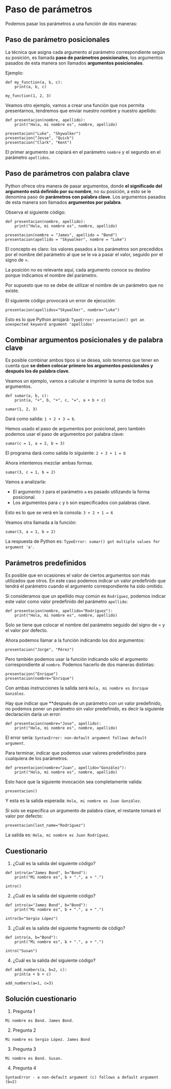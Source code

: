 # Paso de parámetros

Podemos pasar los parámetros a una función de dos maneras:

## Paso de parámetro posicionales

La técnica que asigna cada argumento al parámetro correspondiente según su posición, es llamada **paso de parámetros posicionales**, los argumentos pasados de esta manera son llamados **argumentos posicionales**.

Ejemplo:

```
def my_function(a, b, c):
    print(a, b, c)

my_function(1, 2, 3)
```

Veamos otro ejemplo, vamos a crear una función que nos permita presentarnos, tendremos que enviar nuestro nombre y nuestro apellido:

```
def presentacion(nombre, apellido):
    print("Hola, mi nombre es", nombre, apellido)

presentacion("Luke", "Skywalker")
presentacion("Jesse", "Quick")
presentacion("Clark", "Kent")
```

El primer argumento se copiará en el parámetro `nombre` y el segundo en el parámetro `apellidos`.

## Paso de parámetros con palabra clave

Python ofrece otra manera de pasar argumentos, donde **el significado del argumento está definido por su nombre**, no su posición, a esto se le denomina paso de **parámetros con palabra clave**. Los argumentos pasados de esta manera son llamados **argumentos por palabra**.

Observa el siguiente código:

```
def presentacion(nombre, apellido):
    print("Hola, mi nombre es", nombre, apellido)

presentacion(nombre = "James", apellido = "Bond")
presentacion(apellido = "Skywalker", nombre = "Luke")
```

El concepto es claro: los valores pasados a los parámetros son precedidos por el nombre del parámetro al que se le va a pasar el valor, seguido por el signo de =.

La posición no es relevante aquí, cada argumento conoce su destino porque indicamos el nombre del parámetro.


Por supuesto que no se debe de utilizar el nombre de un parámetro que no existe.

El siguiente código provocará un error de ejecución:

```
presentacion(apellidos="Skywalker", nombre="Luke")
```

Esto es lo que Python arrojará: `TypeError: presentacion() got an unexpected keyword argument 'apellidos'`

## Combinar argumentos posicionales y de palabra clave

Es posible combinar ambos tipos si se desea, solo tenemos que tener en cuenta que **se deben colocar primero los argumentos posicionales y después los de palabra clave**.

Veamos un ejemplo, vamos a calcular e imprimir la suma de todos sus argumentos.

```
def sumar(a, b, c):
    print(a, "+", b, "+", c, "=", a + b + c)

sumar(1, 2, 3)
```

Dará como salida: `1 + 2 + 3 = 6`.

Hemos usado el paso de argumentos por posicional, pero también podemos usar el paso de argumentos por palabra clave:

```
sumar(c = 1, a = 2, b = 3)
```

El programa dará como salida lo siguiente: `2 + 3 + 1 = 6`

Ahora intentemos mezclar ambas formas.

```
sumar(3, c = 1, b = 2)
```

Vamos a analizarla:

* El argumento `3` para el parámetro `a` es pasado utilizando la forma posicional.
* Los argumentos para `c` y `b` son especificados con palabras clave.

Esto es lo que se verá en la consola: `3 + 2 + 1 = 6`

Veamos otra llamada a la función:

```
sumar(3, a = 1, b = 2)
```

La respuesta de Python es: `TypeError: sumar() got multiple values for argument 'a'`.

## Parámetros predefinidos

Es posible que en ocasiones el valor de ciertos argumentos son más utilizados que otros. En este caso podemos indicar un valor predefinido que tendrá el parámetro cuando el argumento correspondiente ha sido omitido.

Si consideramos que un apellido muy común es `Rodríguez`, podemos indicar este valor como valor predefinido del parámetro `apellido`:

```
def presentacion(nombre, apellido="Rodríguez"):
    print("Hola, mi nombre es", nombre, apellido)
```

Solo se tiene que colocar el nombre del parámetro seguido del signo de = y el valor por defecto.

Ahora podemos llamar a la función indicando los dos argumentos:
```
presentacion("Jorge", "Pérez")
```

Pero también podemos usar la función indicando sólo el argumento correspondiente al `nombre`. Podemos hacerlo de dos maneras distintas:

```
presentacion("Enrique")
presentacion(nombre="Enrique")
```

Con ambas instrucciones la salida será `Hola, mi nombre es Enrique González`.

Hay que indicar que **después de un parámetro con un valor predefinido, no podemos poner un parámetro sin valor predefinido, es decir la siguiente declaración daría un error:

```
def presentacion(nombre="Jose", apellido):
    print("Hola, mi nombre es", nombre, apellido)
```

El error sería: `SyntaxError: non-default argument follows default argument`.

Para terminar, indicar que podemos usar valores predefinidos para cualquiera de los parámetros.

```
def presentacion(nombre="Juan", apellido="González"):
    print("Hola, mi nombre es", nombre, apellido)
```

Esto hace que la siguiente invocación sea completamente valida: 

```
presentacion()
```
Y esta es la salida esperada: `Hola, mi nombre es Juan González`.

Si solo se especifica un argumento de palabra clave, el restante tomará el valor por defecto:

```
presentacion(last_name="Rodríguez")
```

La salida es: `Hola, mi nombre es Juan Rodríguez`.


## Cuestionario

1. ¿Cuál es la salida del siguiente código?

```
def intro(a="James Bond", b="Bond"):
    print("Mi nombre es", b + ".", a + ".")

intro()
```
2. ¿Cuál es la salida del siguiente código?
```
def intro(a="James Bond", b="Bond"):
    print("Mi nombre es", b + ".", a + ".")

intro(b="Sergio López")
```
3. ¿Cuál es la salida del siguiente fragmento de código?
```
def intro(a, b="Bond"):
    print("Mi nombre es", b + ".", a + ".")

intro("Susan")
```
4. ¿Cuál es la salida del siguiente código?
```
def add_numbers(a, b=2, c):
    print(a + b + c)

add_numbers(a=1, c=3)
```

## Solución cuestionario

1. Pregunta 1

`Mi nombre es Bond. James Bond.`

2. Pregunta 2

`Mi nombre es Sergio López. James Bond`

3. Pregunta 3

`Mi nombre es Bond. Susan.`

4. Pregunta 4

`SyntaxError - a non-default argument (c) follows a default argument (b=2)`


